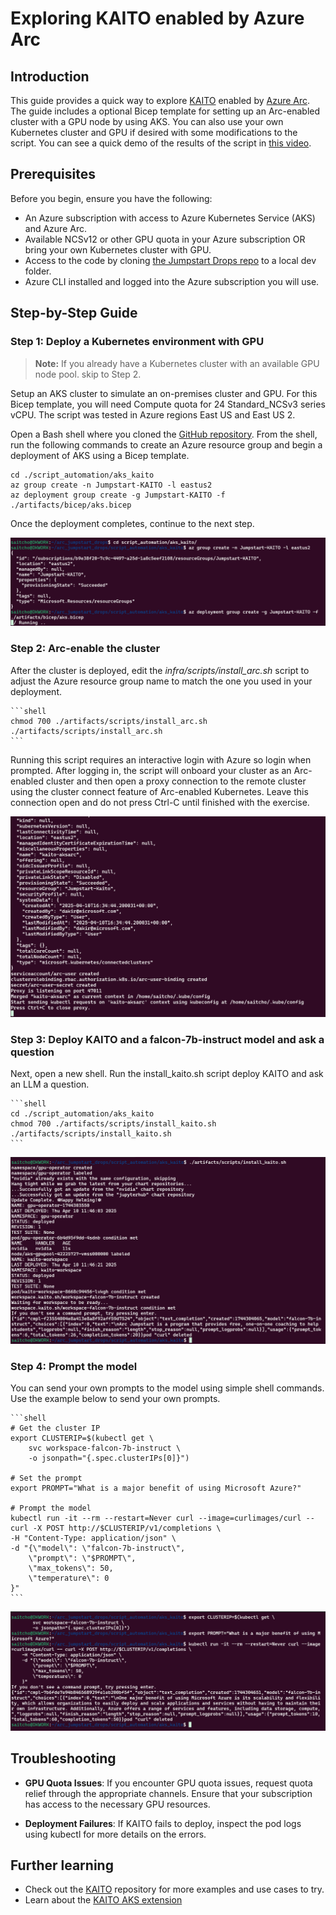 # Exploring KAITO enabled by Azure Arc

## Introduction

This guide provides a quick way to explore [KAITO](https://github.com/kaito-project/kaito) enabled by [Azure Arc](https://learn.microsoft.com/azure/aks/aksarc/deploy-ai-model?tabs=portal). The guide includes a optional Bicep template for setting up an Arc-enabled cluster with a GPU node by using AKS. You can also use your own Kubernetes cluster and GPU if desired with some modifications to the script. You can see a quick demo of the results of the script in [this video](https://www.youtube.com/watch?v=Kef9WFyCeQA).

## Prerequisites

Before you begin, ensure you have the following:

* An Azure subscription with access to Azure Kubernetes Service (AKS) and Azure Arc.
* Available NCSv12 or other GPU quota in your Azure subscription OR bring your own Kubernetes cluster with GPU.
* Access to the code by cloning [the Jumpstart Drops repo](https://github.com/Azure/arc_jumpstart_drops) to a local dev folder.
* Azure CLI installed and logged into the Azure subscription you will use.

## Step-by-Step Guide

### Step 1: Deploy a Kubernetes environment with GPU

> **Note:** If you already have a Kubernetes cluster with an available GPU node pool. skip to Step 2.

Setup an AKS cluster to simulate an on-premises cluster and GPU. For this Bicep template, you will need Compute quota for 24 Standard_NCSv3 series vCPU. The script was tested in Azure regions East US and East US 2.

Open a Bash shell where you cloned the [GitHub repository](https://github.com/Azure/arc_jumpstart_drops). From the shell, run the following commands to create an Azure resource group and begin a deployment of AKS using a Bicep template.

```shell
cd ./script_automation/aks_kaito
az group create -n Jumpstart-KAITO -l eastus2
az deployment group create -g Jumpstart-KAITO -f ./artifacts/bicep/aks.bicep
```

Once the deployment completes, continue to the next step.

![Screenshot of a running deploy](./deploy.png)

### Step 2: Arc-enable the cluster

After the cluster is deployed, edit the _infra/scripts/install_arc.sh_ script to adjust the Azure resource group name to match the one you used in your deployment.

    ```shell
    chmod 700 ./artifacts/scripts/install_arc.sh
    ./artifacts/scripts/install_arc.sh
    ```
Running this script requires an interactive login with Azure so login when prompted. After logging in, the script will onboard your cluster as an Arc-enabled cluster and then open a proxy connection to the remote cluster using the cluster connect feature of Arc-enabled Kubernetes. Leave this connection open and do not press Ctrl-C until finished with the exercise.

![Screenshot of Azure Arc installed](./arc_installed.png)

### Step 3: Deploy KAITO and a falcon-7b-instruct model and ask a question

Next, open a new shell. Run the install_kaito.sh script deploy KAITO and ask an LLM a question.

    ```shell
    cd ./script_automation/aks_kaito
    chmod 700 ./artifacts/scripts/install_kaito.sh
    ./artifacts/scripts/install_kaito.sh
    ```
![Screenshot of KAITO installed](./kaito_installed.png)

### Step 4: Prompt the model

You can send your own prompts to the model using simple shell commands. Use the example below to send your own prompts.

    ```shell
    # Get the cluster IP
    export CLUSTERIP=$(kubectl get \
        svc workspace-falcon-7b-instruct \
        -o jsonpath="{.spec.clusterIPs[0]}")

    # Set the prompt
    export PROMPT="What is a major benefit of using Microsoft Azure?"

    # Prompt the model
    kubectl run -it --rm --restart=Never curl --image=curlimages/curl -- curl -X POST http://$CLUSTERIP/v1/completions \
    -H "Content-Type: application/json" \
    -d "{\"model\": \"falcon-7b-instruct\",
        \"prompt\": \"$PROMPT\",
        \"max_tokens\": 50,
        \"temperature\": 0
    }"
    ```

![Screenshot of a custom prompt](./custom_prompt.png)

## Troubleshooting

* **GPU Quota Issues**: If you encounter GPU quota issues, request quota relief through the appropriate channels. Ensure that your subscription has access to the necessary GPU resources.

* **Deployment Failures**: If KAITO fails to deploy, inspect the pod logs using kubectl for more details on the errors.

## Further learning

* Check out the [KAITO](https://github.com/kaito-project/kaito) repository for more examples and use cases to try.
* Learn about the [KAITO AKS extension](https://learn.microsoft.com/en-us/azure/aks/aks-extension-kaito)

